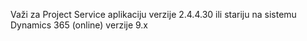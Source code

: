 Važi za Project Service aplikaciju verzije 2.4.4.30 ili stariju na sistemu Dynamics 365 (online) verzije 9.x
